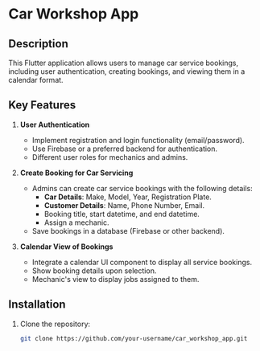 # Car Workshop App

## Description

This Flutter application allows users to manage car service bookings, including user authentication, creating bookings, and viewing them in a calendar format.

## Key Features

1. **User Authentication**
   - Implement registration and login functionality (email/password).
   - Use Firebase or a preferred backend for authentication.
   - Different user roles for mechanics and admins.

2. **Create Booking for Car Servicing**
   - Admins can create car service bookings with the following details:
     - **Car Details**: Make, Model, Year, Registration Plate.
     - **Customer Details**: Name, Phone Number, Email.
     - Booking title, start datetime, and end datetime.
     - Assign a mechanic.
   - Save bookings in a database (Firebase or other backend).

3. **Calendar View of Bookings**
   - Integrate a calendar UI component to display all service bookings.
   - Show booking details upon selection.
   - Mechanic's view to display jobs assigned to them.

## Installation

1. Clone the repository:
   ```bash
   git clone https://github.com/your-username/car_workshop_app.git

